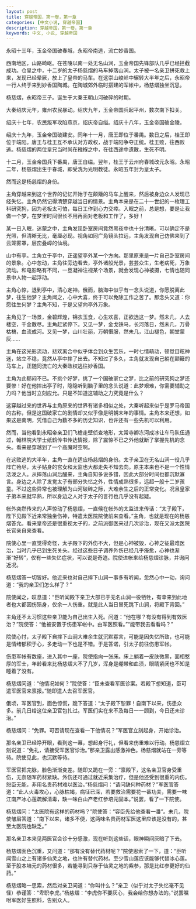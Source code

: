 ```yaml
---
layout: post
title: 穿越帝国，第一卷，第一章
categories: [中文小说, 穿越帝国]
description: 穿越帝国，第一卷，第一章
keywords: 中文, 小说, 穿越帝国
---
```


永昭十三年，玉金帝国破春城，永昭帝南逃，流亡妙香国。

西南地区，山路崎岖。在苍陵以南一处无名山涧，玉金帝国先锋部队几乎已经拦截成功。仓皇之中，十二岁的太子杨慈熠的马车掉落山涧。太子被一名亲卫拼死救上来，发现已经晕厥，放上了皇帝的马车。在这崇山峻岭中辗转大半年之后，永昭帝一行人终于来到妙香国陶城。在陶城郊外临时搭建的军帐中，杨慈熠独坐沉思。

杨慈熠，永昭帝三子。诞生于大秦王朝山河破碎的时期。

大秦绍庆元年，雍州农民暴动。绍庆九年，玉金帝国兵起平州，数次南下扣关。

绍庆十七年，农民叛军攻陷燕京，绍庆帝自缢。绍庆十八年，玉金帝国破金陵。

绍庆十九年，玉金帝国破建安。同年十一月，唐王即位于番禺。数日之后，桂王即位于端阳。唐王与桂王互不承认对方政权，战于端阳争夺正统。桂王败，往西败逃。杨慈熠的两位皇兄当时尚在襁褓之中，在往西途中遗散，生死不明。

十二月，玉金帝国兵下番禺，唐王自缢。翌年，桂王于云州府春城改元永昭。永昭二年，杨慈熠出生于春城，即受洗为光明教徒。永昭五年封为皇太子。

然而这是杨慈熠的身份。

主角穿越来到这个世界的记忆开始于在颠簸的马车上醒来，然后被身边众人发现已经失忆。主角仍然记得清楚穿越当日的情景。主角本来是在二十一世纪的一枚理工科研究狗，因为老板太可怕，每日工作到心力交瘁。入眠之前，总是想，要是让我做一个梦，在梦里时间很长不用再面对老板和工作了，多好！

某一日入眠，迷蒙之中，主角发现卧室房间竟然黑夜中也十分清晰。可以确定不是光照，但清晰无比，毫厘必现。视角如同广角镜头拉远，主角发现自己仿佛来到了云笼雾罩，层峦叠嶂的仙境。

山中有亭。主角立于亭中，正遥望亭外某一个方向。那里原来是一片自己卧室房间的景象。心中忽动，主角往旁边看去，亭外诸般光景，芸芸众生，生老病死，万象流动。和电影略有不同，一旦凝神注视某个场景，就会发现心神被摄，七情也随同景中人物一起浮动。

主角心惊，退到亭中，清心定神。俄而，脑海中似乎有一念头说道，你愿脱离此梦，往生他梦？主角闻之，心中大喜，终于可以免除工作之苦了。那念头又道：你愿往生何梦？主角不知，于是又望向亭外万象。

主角见了一场景，金碧辉煌，锦衣玉食，心生欢喜，正欲选这一梦。然未几，人去楼空，千金散尽。主角赶紧停下。又见一梦，金戈铁马，长河落日，然未几，万骨枯槁，血流成河。又见一梦，山川壮丽，万朝慑服，然未几，江山褪色，朝堂蒙灰……

主角在这光影流动，悲欢离合中似乎体会到众生苦乐，一时七情萌动，顿觉目眩神迷，站立不稳，竟然从亭中摔了出去。不知过了多久，主角就发现自己躺在颠簸的马车上，正随同流亡的大秦政权逃往妙香国。

主角为此郁闷不已。不挑个好梦，挑了一个国破家亡之梦，比之前的研究狗之梦还要惨！好在他摔出亭子时，隐隐听到脑子里的念头说道：此梦艰难，你需要辅助之力吗？他当时立刻应允。只是不知道这辅助之力究竟是什么？

这穿越过来的世界与主角原来的世界有诸多相似之处，大秦听起来似乎是罗马帝国的古称，但是这国破家亡的剧情却又似乎像是明朝末年的事情。主角本来还想，如果这是南明，凭借自己为数不多的历史知识，也许还有一些先机可以利用。

然而，当他看到永昭帝亲卫们飞檐走壁侦查地形，太常寺卿冻河成冰让车马队伍通过，翰林院大学士纸鹤传书传达情报，除了震惊不已之外他就断了掌握先机的念头。看来是穿越到了一个高魔时空啊。

在这败逃的大半年，主角一直在适应杨慈熠的身份。太子亲卫在无名山涧一役几乎阵亡殆尽，太子贴身的宫女和太监也大都走失不知去向。原主本来也不是一个性情活泼之人。从摔落山涧后醒来，主角自知多说多错，因此大部分时间也都沉默寡言。身边之人除了发觉太子有部分失忆之外，性情成熟很多，远超一般十二岁孩童。不过这些异常也被理解为山河破碎之际，大难余生之后的正常变化。况且皇家子弟本来就早熟，所以身边之人对于太子的言行也几乎没有起疑。

帐外突然传来的人声惊动了杨慈熠，一直候在帐外的太监进来传话：“太子殿下，陛下见殿下近来常独坐伤神，特遣太医院院使前来查看。”主角，也就是现在的杨慈熠答允。看来皇帝还是很重视太子的，之前派御医来过几次诊治，现在又派太医院长官亲自来查看。

院使心里一直觉得奇怪，太子殿下的外伤不大，但是心神被毁，心神之征最难医治，当时几乎已到生死关头。经过这些日子调养外伤已经几乎痊愈，心神也渐渐“好转”，仅有一些失忆症状，可以说是奇迹。院使进帐来给杨慈熠诊脉，并询问近况。

杨慈熠答一切皆好。他近来也对自己摔下山涧一事多有听闻，忽然心中一动，询问道：“我的亲卫们怎么样了？”

院使闻之，叹息道：“臣听闻殿下亲卫大部已于无名山涧一役牺牲，有幸来到此地者也大都因伤殒身，仅余一人伤重。就是此人当日冒死跳下山涧，将殿下背回。”

主角还不太习惯这些亲卫能为自己出生入死。问道：“他在哪？有没有得到有效医治？”院使答：“他被安置于伤患军帐中。由军医照看。”“能带我去看看吗？”

院使心忖，太子殿下自摔下山涧大难余生就沉默寡言，可能是因失忆所致，也可能是情绪郁积于心，多走动一下也是不错。于是答诺，引太子前往伤患军帐。

伤患军帐有数座，进入其中一座，院使指向一张床。床上躺着一皮肤微黑，面相憨厚的军士，年龄看来比杨慈熠大不了几岁，浑身是绷带和血渍，眼睛紧闭也不知是睡着了没有。

杨慈熠问道：“他情况如何？”院使答：“臣未查看军医诊案。若殿下想知道，臣可遣军医官来禀报。”随即遣人去召军医官。

俄顷，军医官到，面色惊慌，跪下答道：“太子殿下恕罪！自南下以来，伤患众多。前几日给这位亲卫官包扎过。军医们实在来不及每日一一顾到，今日还未诊治。”

杨慈熠问：“免罪。可否请现在查看一下他情况？”军医官立刻起身，开始诊治。

那名亲卫已经睁开眼，看到这一幕，想起身行礼，但看来伤重难以行动。杨慈熠立刻说道：“免礼，请接受军医官诊治。”那亲卫露出感激神色。杨慈熠就站在一旁等待。院使见此，也沉默等待。

军医官把完脉，脸色渐渐变差。随即又跪在一旁：“禀殿下，这名亲卫官身受重伤，无奈随军药材紧缺。外伤还可通过就近采集治疗，但是他还受到很重的内伤。恕臣无能，非用名贵药材难以医治。”杨慈熠问：“请问缺何种药材？”军医官答道：“此人火毒攻心，心脉枯竭，病征已深，若要救治需要花一番功夫，需要一味江南产冰心莲疏解清毒，缺一味白山产老红参培元固本。”说罢，看了一下院使。

杨慈熠问：“太医院有这样的药材吗？”院使答：“容臣先给他查看一番”。未几，院使皱眉答道：“南下以来，诸多不便，这两味名贵药材军医这里应该是没有的，甚至太医院也缺乏。”

那名亲卫本来见两医官会诊十分感激，现在听到这些话，眼神瞬间灰暗了下去。

杨慈熠面色沉重，又问道：“那有没有替代药材呢？”院使思索了一下，道：“臣听闻雪山之上有诸多仙灵之地，也许有替代药材。至少雪山莲应该能够代替冰心莲。至于股本培元的药材很多，若能寻到只存于仙灵之地的紫参，那是比红参更好的仙药。”

杨慈熠略一思索，然后对亲卫问道：“你叫什么？”亲卫（似乎对太子失忆毫不见怪）恭谨答：“卑职李虎。”杨慈熠：“李虎你不要灰心，我会给你想办法的。”说罢嘱咐军医好生照料，告别众人。

